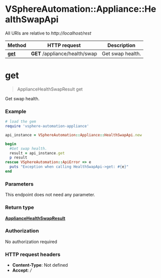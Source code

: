 # VSphereAutomation::Appliance::HealthSwapApi

All URIs are relative to *http://localhost/rest*

Method | HTTP request | Description
------------- | ------------- | -------------
[**get**](HealthSwapApi.md#get) | **GET** /appliance/health/swap | Get swap health.


# **get**
> ApplianceHealthSwapResult get

Get swap health.

### Example
```ruby
# load the gem
require 'vsphere-automation-appliance'

api_instance = VSphereAutomation::Appliance::HealthSwapApi.new

begin
  #Get swap health.
  result = api_instance.get
  p result
rescue VSphereAutomation::ApiError => e
  puts "Exception when calling HealthSwapApi->get: #{e}"
end
```

### Parameters
This endpoint does not need any parameter.

### Return type

[**ApplianceHealthSwapResult**](ApplianceHealthSwapResult.md)

### Authorization

No authorization required

### HTTP request headers

 - **Content-Type**: Not defined
 - **Accept**: */*



